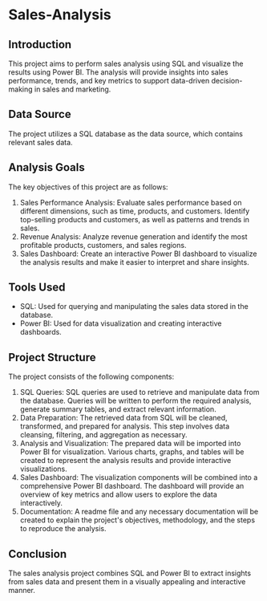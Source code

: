 # Sales-Analysis
## Introduction
This project aims to perform sales analysis using SQL and visualize the results using Power BI. The analysis will provide insights into sales performance, trends, and key metrics to support data-driven decision-making in sales and marketing.

## Data Source
The project utilizes a SQL database as the data source, which contains relevant sales data.

## Analysis Goals
The key objectives of this project are as follows:

1. Sales Performance Analysis: Evaluate sales performance based on different dimensions, such as time, products, and customers. Identify top-selling products and customers, as well as patterns and trends in sales.
2. Revenue Analysis: Analyze revenue generation and identify the most profitable products, customers, and sales regions.
3. Sales Dashboard: Create an interactive Power BI dashboard to visualize the analysis results and make it easier to interpret and share insights.
## Tools Used
<ul>
  
<li>SQL: Used for querying and manipulating the sales data stored in the database.</li>

<li>Power BI: Used for data visualization and creating interactive dashboards.</li>
</ul>

## Project Structure
The project consists of the following components:

1. SQL Queries: SQL queries are used to retrieve and manipulate data from the database. Queries will be written to perform the required analysis, generate summary tables, and extract relevant information.
2. Data Preparation: The retrieved data from SQL will be cleaned, transformed, and prepared for analysis. This step involves data cleansing, filtering, and aggregation as necessary.
3. Analysis and Visualization: The prepared data will be imported into Power BI for visualization. Various charts, graphs, and tables will be created to represent the analysis results and provide interactive visualizations.
4. Sales Dashboard: The visualization components will be combined into a comprehensive Power BI dashboard. The dashboard will provide an overview of key metrics and allow users to explore the data interactively.
5. Documentation: A readme file and any necessary documentation will be created to explain the project's objectives, methodology, and the steps to reproduce the analysis.

## Conclusion
The sales analysis project combines SQL and Power BI to extract insights from sales data and present them in a visually appealing and interactive manner. 
